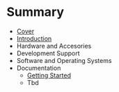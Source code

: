 # Summary

* [Cover](README.md)
* [Introduction](documentation/Introduction.md)
* Hardware and Accesories
* Development Support
* Software and Operating Systems
* Documentation
   * [Getting Started](documentation/GettingStarted.md)
   * Tbd

